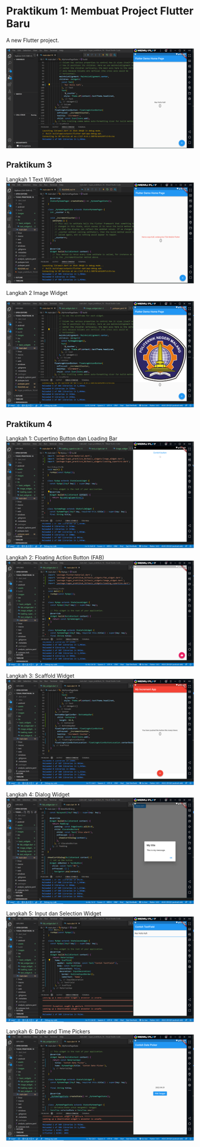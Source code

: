 # Praktikum 1: Membuat Project Flutter Baru

A new Flutter project.

![Screenshot hello world](images/01.PNG)

## Praktikum 3

Langkah 1 Text Widget
![Screenshot hello world](images/02.PNG)


Langkah 2 Image Widget

![Screenshot hello world](images/03.PNG)

## Praktikum 4
Langkah 1: Cupertino Button dan Loading Bar
![Screenshot hello world](images/04.PNG)

Langkah 2: Floating Action Button (FAB)
![Screenshot hello world](images/05.PNG)

Langkah 3: Scaffold Widget
![Screenshot hello world](images/06.PNG)

Langkah 4: Dialog Widget
![Screenshot hello world](images/07.PNG)

Langkah 5: Input dan Selection Widget
![Screenshot hello world](images/08.PNG)

Langkah 6: Date and Time Pickers
![Screenshot hello world](images/09.PNG)
